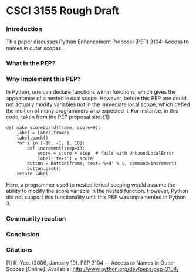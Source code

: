 # CSCI 3155 Rough Draft

### Introduction

This paper discusses Python Enhancement Proposel (PEP) 3104: Access to names in outer scopes.

### What is the PEP?

### Why implement this PEP?

In Python, one can declare functions within functions, which gives the appearance of a nested lexical scope. However, before this PEP one could not actually modify variables not in the immediate local scope, which defied the inuition of many programmers who expected it. For instance, in this code, taken from the PEP proposal site: [1]:

~~~~~
def make_scoreboard(frame, score=0):
    label = Label(frame)
    label.pack()
    for i in [-10, -1, 1, 10]:
        def increment(step=i):
            score = score + step  # fails with UnboundLocalError
            label['text'] = score
        button = Button(frame, text='%+d' % i, command=increment)
        button.pack()
    return label
~~~~~

Here, a programmer used to nested lexical scoping would assume the ability to modify the score variable in the nested function. However, Python did not support this functionality until this PEP was implemented in Python 3.

### Community reaction

### Conclusion

### Citations
[1] K. Yee. (2006, January 19). PEP 3104 -- Access to Names in Outer Scopes [Online]. Available: http://www.python.org/dev/peps/pep-3104/
